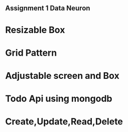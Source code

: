 ## Assignment 1 Data Neuron 
# Resizable Box 
# Grid Pattern
# Adjustable screen and Box
# Todo Api using mongodb
# Create,Update,Read,Delete